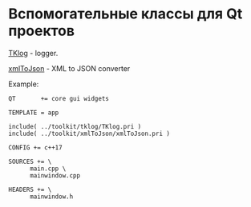 # Вспомогательные классы для Qt проектов
 
[TKlog](https://github.com/pon79/toolkit/tree/master/tklog) - logger.

[xmlToJson](https://github.com/pon79/toolkit/tree/master/xmlToJson) - XML to JSON converter

Example:

	QT       += core gui widgets

	TEMPLATE = app
	
	include( ../toolkit/tklog/TKlog.pri )
	include( ../toolkit/xmlToJson/xmlToJson.pri )

	CONFIG += c++17

	SOURCES += \
		  main.cpp \
		  mainwindow.cpp

	HEADERS += \
		  mainwindow.h
